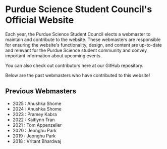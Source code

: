 # Purdue Science Student Council's Official Website

Each year, the Purdue Science Student Council elects a webmaster to maintain and contribute to the website. These webmasters are responsible for ensuring the website's functionality, design, and content are up-to-date and relevant for the Purdue Science student community and convey important information about upcoming events.

You can also check out contributors here at our GitHub repository.

Below are the past webmasters who have contributed to this website!

## Previous Webmasters

- 2025 : Anushka Shome
- 2024 : Anushka Shome
- 2023 : Pramey Kabra  
- 2022 : Kaitlynn Tran  
- 2021 : Tom Appenzeller  
- 2020 : Jeonghu Park  
- 2019 : Jeonghu Park  
- 2018 : Vritant Bhardwaj  
